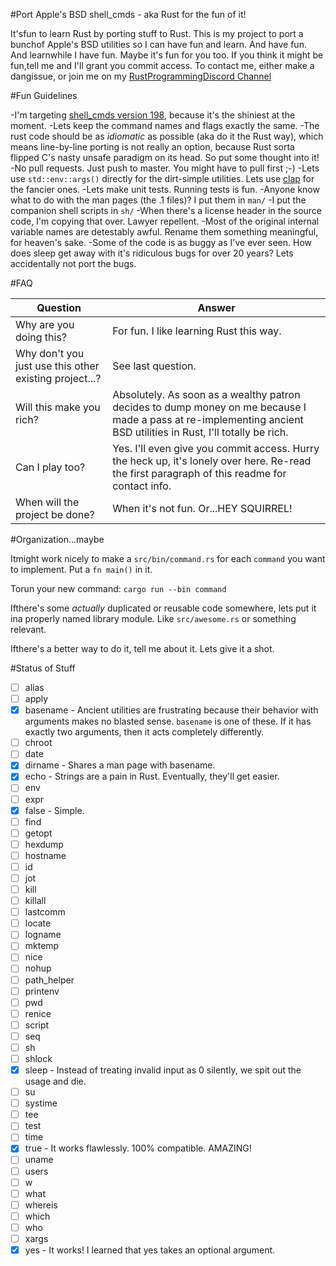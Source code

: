 #Port Apple's BSD shell_cmds - aka Rust for the fun of it!

It'sfun to learn Rust by porting stuff to Rust.  This is my project to port a
bunchof Apple's BSD utilities so I can have fun and learn.  And have fun.  And
learnwhile I have fun.  Maybe it's fun for you too.  If you think it might be
fun,tell me and I'll grant you commit access.  To contact me, either make a
dangissue, or join me on my
[RustProgrammingDiscord Channel](https://discord.gg/pR7hBBe)

#Fun Guidelines

-I'm targeting [shell_cmds version 198](https://opensource.apple.com/source/shell_cmds/shell_cmds-198/), because it's the shiniest at the moment.
-Lets keep the command names and flags exactly the same.
-The rust code should be as *idiomatic* as possible (aka do it the Rust way),
 which means line-by-line porting is not really an option, because Rust sorta
 flipped C's nasty unsafe paradigm on its head.  So put some thought into it!
-No pull requests.  Just push to master.  You might have to pull first ;-)
-Lets use `std::env::args()` directly for the dirt-simple utilities.  Lets use
 [clap](https://crates.io/crates/clap) for the fancier ones.
-Lets make unit tests.  Running tests is fun.
-Anyone know what to do with the man pages (the .1 files)?  I put them in `man/`
-I put the companion shell scripts in `sh/`
-When there's a license header in the source code, I'm copying that over.
 Lawyer repellent.
-Most of the original internal variable names are detestably awful. Rename
 them something meaningful, for heaven's sake.
-Some of the code is as buggy as I've ever seen.  How does sleep get away with
 it's ridiculous bugs for over 20 years?  Lets accidentally not port the bugs.


#FAQ

|Question | Answer |
|----------|--------|
|Why are you doing this?  | For fun.  I like learning Rust this way.|
|Why don't you just use this other existing project...? | See last question.|
|Will this make you rich? | Absolutely. As soon as a wealthy patron decides to dump money on me because I made a pass at re-implementing ancient BSD utilities in Rust, I'll totally be rich.|
|Can I play too? | Yes. I'll even give you commit access. Hurry the heck up, it's lonely over here. Re-read the first paragraph of this readme for contact info.|
|When will the project be done? | When it's not fun.  Or...HEY SQUIRREL!|

#Organization...maybe

Itmight work nicely to make a `src/bin/command.rs` for each `command` you want to implement.  Put a `fn main()` in it.

Torun your new command: `cargo run --bin command`

Ifthere's some *actually* duplicated or reusable code somewhere, lets put it
ina properly named library module.  Like `src/awesome.rs` or something relevant.

Ifthere's a better way to do it, tell me about it.  Lets give it a shot.

#Status of Stuff

* [ ] alias
* [ ] apply
* [x] basename - Ancient utilities are frustrating because their behavior with arguments makes no blasted sense.  `basename` is one of these.  If it has exactly two arguments, then it acts completely differently.
* [ ] chroot
* [ ] date
* [x] dirname - Shares a man page with basename.
* [x] echo - Strings are a pain in Rust.  Eventually, they'll get easier.
* [ ] env
* [ ] expr
* [x] false - Simple.
* [ ] find
* [ ] getopt
* [ ] hexdump
* [ ] hostname
* [ ] id
* [ ] jot
* [ ] kill
* [ ] killall
* [ ] lastcomm
* [ ] locate
* [ ] logname
* [ ] mktemp
* [ ] nice
* [ ] nohup
* [ ] path_helper
* [ ] printenv
* [ ] pwd
* [ ] renice
* [ ] script
* [ ] seq
* [ ] sh
* [ ] shlock
* [x] sleep - Instead of treating invalid input as 0 silently, we spit out the usage and die.
* [ ] su
* [ ] systime
* [ ] tee
* [ ] test
* [ ] time
* [x] true - It works flawlessly.  100% compatible.  AMAZING!
* [ ] uname
* [ ] users
* [ ] w
* [ ] what
* [ ] whereis
* [ ] which
* [ ] who
* [ ] xargs
* [x] yes - It works! I learned that yes takes an optional argument.
